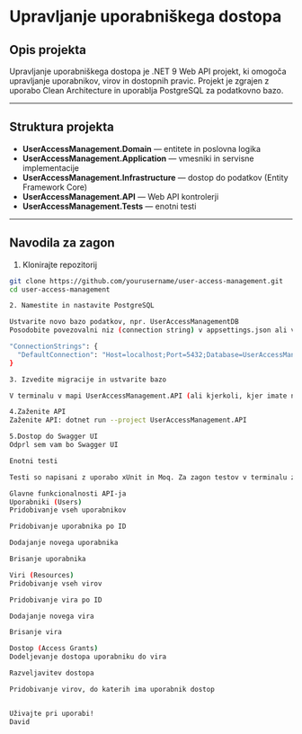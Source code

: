 # Upravljanje uporabniškega dostopa

## Opis projekta

Upravljanje uporabniškega dostopa je .NET 9 Web API projekt, ki omogoča upravljanje uporabnikov, virov in dostopnih pravic. Projekt je zgrajen z uporabo Clean Architecture 
in uporablja PostgreSQL za podatkovno bazo.

---

## Struktura projekta

- **UserAccessManagement.Domain** — entitete in poslovna logika
- **UserAccessManagement.Application** — vmesniki in servisne implementacije
- **UserAccessManagement.Infrastructure** — dostop do podatkov (Entity Framework Core)
- **UserAccessManagement.API** — Web API kontrolerji
- **UserAccessManagement.Tests** — enotni testi

---

## Navodila za zagon

1. Klonirajte repozitorij

```bash
git clone https://github.com/yourusername/user-access-management.git
cd user-access-management

2. Namestite in nastavite PostgreSQL

Ustvarite novo bazo podatkov, npr. UserAccessManagementDB
Posodobite povezovalni niz (connection string) v appsettings.json ali v okolijskih spremenljivkah:

"ConnectionStrings": {
  "DefaultConnection": "Host=localhost;Port=5432;Database=UserAccessManagementDB;Username=vaš_uporabnik;Password=vaše_geslo"
}

3. Izvedite migracije in ustvarite bazo

V terminalu v mapi UserAccessManagement.API (ali kjerkoli, kjer imate nastavljen ApplicationDbContext) zaženite: dotnet ef database update

4.Zaženite API
Zaženite API: dotnet run --project UserAccessManagement.API

5.Dostop do Swagger UI
Odprl sem vam bo Swagger UI

Enotni testi

Testi so napisani z uporabo xUnit in Moq. Za zagon testov v terminalu zaženite: dotnet test UserAccessManagement.Tests/UserAccessManagement.Tests.csproj

Glavne funkcionalnosti API-ja
Uporabniki (Users)
Pridobivanje vseh uporabnikov

Pridobivanje uporabnika po ID

Dodajanje novega uporabnika

Brisanje uporabnika

Viri (Resources)
Pridobivanje vseh virov

Pridobivanje vira po ID

Dodajanje novega vira

Brisanje vira

Dostop (Access Grants)
Dodeljevanje dostopa uporabniku do vira

Razveljavitev dostopa

Pridobivanje virov, do katerih ima uporabnik dostop


Uživajte pri uporabi!
David
